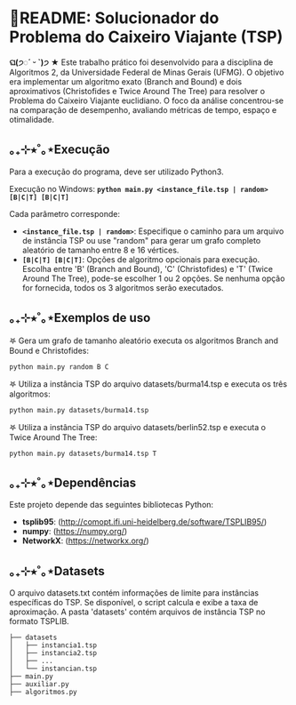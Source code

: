 # 📃README: Solucionador do Problema do Caixeiro Viajante (TSP)
**ଘ(੭◌ˊ ᵕ ˋ)੭** ★ Este trabalho prático foi desenvolvido para a disciplina de Algoritmos 2, da Universidade Federal de Minas Gerais (UFMG). O objetivo era implementar um algoritmo exato (Branch and Bound) e dois aproximativos (Christofides e Twice Around The Tree) para resolver o Problema do Caixeiro Viajante euclidiano. O foco da análise concentrou-se na comparação de desempenho, avaliando métricas de tempo, espaço e otimalidade.

## ｡₊⊹⭒˚｡⋆Execução
Para a execução do programa, deve ser utilizado Python3.

Execução no Windows:
**```python main.py <instance_file.tsp | random> [B|C|T] [B|C|T]```**

Cada parâmetro corresponde:
* **```<instance_file.tsp | random>```**: Especifique o caminho para um arquivo de instância TSP ou use "random" para gerar um grafo completo aleatório de tamanho entre 8 e 16 vértices.
* **```[B|C|T] [B|C|T]```**: Opções de algoritmo opcionais para execução. Escolha entre 'B' (Branch and Bound), 'C' (Christofides) e 'T' (Twice Around The Tree), pode-se escolher 1 ou 2 opções. Se nenhuma opção for fornecida, todos os 3 algoritmos serão executados.

## ｡₊⊹⭒˚｡⋆Exemplos de uso
𖤐 Gera um grafo de tamanho aleatório executa os algoritmos Branch and Bound e Christofides:
```
python main.py random B C
```
𖤐 Utiliza a instância TSP do arquivo datasets/burma14.tsp e executa os três algoritmos:
```
python main.py datasets/burma14.tsp
```
𖤐 Utiliza a instância TSP do arquivo datasets/berlin52.tsp e executa o Twice Around The Tree:
```
python main.py datasets/burma14.tsp T
```
## ｡₊⊹⭒˚｡⋆Dependências
Este projeto depende das seguintes bibliotecas Python:
* **tsplib95**: (http://comopt.ifi.uni-heidelberg.de/software/TSPLIB95/)
* **numpy**: (https://numpy.org/)
* **NetworkX**: (https://networkx.org/)

## ｡₊⊹⭒˚｡⋆Datasets
O arquivo datasets.txt contém informações de limite para instâncias específicas do TSP. Se disponível, o script calcula e exibe a taxa de aproximação.
A pasta 'datasets' contém arquivos de instância TSP no formato TSPLIB.
```
├── datasets
│   ├── instancia1.tsp
│   ├── instancia2.tsp
│   ├── ...
│   └── instancian.tsp
├── main.py
├── auxiliar.py
├── algoritmos.py
```
